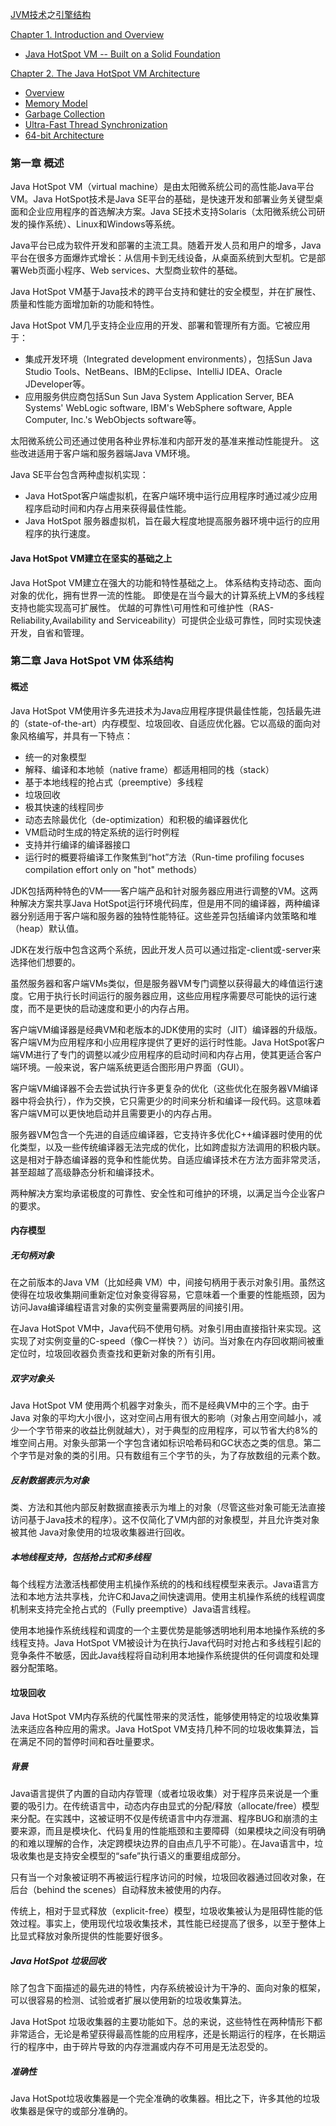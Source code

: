 [JVM技术](https://www.oracle.com/technetwork/java/javase/tech/index-jsp-136373.html)之[引擎结构](https://www.oracle.com/technetwork/java/whitepaper-135217.html)



<a href="#1">Chapter 1. Introduction and Overview</a>

* <a href="#solid">Java HotSpot VM -- Built on a Solid Foundation</a>

<a href="#2">Chapter 2. The Java HotSpot VM Architecture</a>

* [Overview](https://www.oracle.com/technetwork/java/whitepaper-135217.html#overview)
* [Memory Model](https://www.oracle.com/technetwork/java/whitepaper-135217.html#memory)
* [Garbage Collection](https://www.oracle.com/technetwork/java/whitepaper-135217.html#garbage)
* [Ultra-Fast Thread Synchronization](https://www.oracle.com/technetwork/java/whitepaper-135217.html#ultra)
* [64-bit Architecture](https://www.oracle.com/technetwork/java/whitepaper-135217.html#64)





### <a id="1"> </a>第一章 概述

Java HotSpot VM（virtual machine）是由太阳微系统公司的高性能Java平台VM。Java HotSpot技术是Java SE平台的基础，是快速开发和部署业务关键型桌面和企业应用程序的首选解决方案。Java SE技术支持Solaris（太阳微系统公司研发的操作系统）、Linux和Windows等系统。

Java平台已成为软件开发和部署的主流工具。随着开发人员和用户的增多，Java平台在很多方面爆炸式增长：从信用卡到无线设备，从桌面系统到大型机。它是部署Web页面小程序、Web services、大型商业软件的基础。

Java HotSpot VM基于Java技术的跨平台支持和健壮的安全模型，并在扩展性、质量和性能方面增加新的功能和特性。

Java HotSpot VM几乎支持企业应用的开发、部署和管理所有方面。它被应用于：

* 集成开发环境（Integrated development environments），包括Sun Java Studio Tools、NetBeans、IBM的Eclipse、IntelliJ IDEA、Oracle JDeveloper等。
* 应用服务供应商包括Sun Sun Java System Application Server, BEA Systems' WebLogic software, IBM's WebSphere software, Apple Computer, Inc.'s WebObjects software等。

太阳微系统公司还通过使用各种业界标准和内部开发的基准来推动性能提升。 这些改进适用于客户端和服务器端Java VM环境。

Java SE平台包含两种虚拟机实现：

* Java  HotSpot客户端虚拟机，在客户端环境中运行应用程序时通过减少应用程序启动时间和内存占用来获得最佳性能。
* Java HotSpot 服务器虚拟机，旨在最大程度地提高服务器环境中运行的应用程序的执行速度。

#### <a id="solid"> </a>Java HotSpot VM建立在坚实的基础之上

Java HotSpot VM建立在强大的功能和特性基础之上。 体系结构支持动态、面向对象的优化，拥有世界一流的性能。 即使是在当今最大的计算系统上VM的多线程支持也能实现高可扩展性。 优越的可靠性\可用性和可维护性（RAS-Reliability,Availability and Serviceability）可提供企业级可靠性，同时实现快速开发，自省和管理。

### <a id="2"> </a>第二章 Java HotSpot VM 体系结构

#### 概述

Java HotSpot VM使用许多先进技术为Java应用程序提供最佳性能，包括最先进的（state-of-the-art）内存模型、垃圾回收、自适应优化器。它以高级的面向对象风格编写，并具有一下特点：

* 统一的对象模型
* 解释、编译和本地帧（native frame）都适用相同的栈（stack）
* 基于本地线程的抢占式（preemptive）多线程
* 垃圾回收
* 极其快速的线程同步
* 动态去除最优化（de-optimization）和积极的编译器优化
* VM启动时生成的特定系统的运行时例程
* 支持并行编译的编译器接口
* 运行时的概要将编译工作聚焦到“hot”方法（Run-time profiling focuses compilation effort only on "hot" methods）

JDK包括两种特色的VM——客户端产品和针对服务器应用进行调整的VM。这两种解决方案共享Java HotSpot运行环境代码库，但是用不同的编译器，两种编译器分别适用于客户端和服务器的独特性能特征。这些差异包括编译内敛策略和堆（heap）默认值。

JDK在发行版中包含这两个系统，因此开发人员可以通过指定-client或-server来选择他们想要的。

虽然服务器和客户端VMs类似，但是服务器VM专门调整以获得最大的峰值运行速度。它用于执行长时间运行的服务器应用，这些应用程序需要尽可能快的运行速度，而不是更快的启动速度和更小的内存占用。

客户端VM编译器是经典VM和老版本的JDK使用的实时（JIT）编译器的升级版。客户端VM为应用程序和小应用程序提供了更好的运行时性能。Java HotSpot客户端VM进行了专门的调整以减少应用程序的启动时间和内存占用，使其更适合客户端环境。一般来说，客户端系统更适合图形用户界面（GUI）。

客户端VM编译器不会去尝试执行许多更复杂的优化（这些优化在服务器VM编译器中将会执行），作为交换，它只需更少的时间来分析和编译一段代码。这意味着客户端VM可以更快地启动并且需要更小的内存占用。

服务器VM包含一个先进的自适应编译器，它支持许多优化C++编译器时使用的优化类型，以及一些传统编译器无法完成的优化，比如跨虚拟方法调用的积极内联。这是相对于静态编译器的竞争和性能优势。自适应编译技术在方法方面非常灵活，甚至超越了高级静态分析和编译技术。

两种解决方案均承诺极度的可靠性、安全性和可维护的环境，以满足当今企业客户的要求。

#### 内存模型

##### 无句柄对象

在之前版本的Java VM（比如经典 VM）中，间接句柄用于表示对象引用。虽然这使得在垃圾收集期间重新定位对象变得容易，它意味着一个重要的性能瓶颈，因为访问Java编译编程语言对象的实例变量需要两层的间接引用。

在Java HotSpot VM中，Java代码不使用句柄。对象引用由直接指针来实现。这实现了对实例变量的C-speed（像C一样快？）访问。当对象在内存回收期间被重定位时，垃圾回收器负责查找和更新对象的所有引用。

##### 双字对象头

Java HotSpot VM 使用两个机器字对象头，而不是经典VM中的三个字。由于Java 对象的平均大小很小，这对空间占用有很大的影响（对象占用空间越小，减少一个字节带来的收益比例就越大），对于典型的应用程序，可以节省大约8%的堆空间占用。对象头部第一个字包含诸如标识哈希码和GC状态之类的信息。第二个字节是对象的类的引用。只有数组有三个字节的头，为了存放数组的元素个数。

##### 反射数据表示为对象

类、方法和其他内部反射数据直接表示为堆上的对象（尽管这些对象可能无法直接访问基于Java技术的程序）。这不仅简化了VM内部的对象模型，并且允许类对象被其他 Java对象使用的垃圾收集器进行回收。

##### 本地线程支持，包括抢占式和多线程

每个线程方法激活栈都使用主机操作系统的的栈和线程模型来表示。Java语言方法和本地方法共享栈，允许C和Java之间快速调用。使用主机操作系统的线程调度机制来支持完全抢占式的（Fully preemptive）Java语言线程。

使用本地操作系统线程和调度的一个主要优势是能够透明地利用本地操作系统的多线程支持。Java HotSpot VM被设计为在执行Java代码时对抢占和多线程引起的竞争条件不敏感，因此Java线程将自动利用本地操作系统提供的任何调度和处理器分配策略。

#### 垃圾回收

Java HotSpot VM内存系统的代属性带来的灵活性，能够使用特定的垃圾收集算法来适应各种应用的需求。Java HotSpot VM支持几种不同的垃圾收集算法，旨在满足不同的暂停时间和吞吐量要求。

##### 背景

Java语言提供了内置的自动内存管理（或者垃圾收集）对于程序员来说是一个重要的吸引力。在传统语言中，动态内存由显式的分配/释放（allocate/free）模型来分配。在实践中，这被证明不仅是传统语言中内存泄漏、程序BUG和崩溃的主要来源，而且是模块化、代码复用的性能瓶颈和主要障碍（如果模块之间没有明确的和难以理解的合作，决定跨模块边界的自由点几乎不可能）。在Java语言中，垃圾收集也是支持安全模型的“safe”执行语义的重要组成部分。

只有当一个对象被证明不再被运行程序访问的时候，垃圾回收器通过回收对象，在后台（behind the scenes）自动释放未被使用的内存。



传统上，相对于显式释放（explicit-free）模型，垃圾收集被认为是阻碍性能的低效过程。事实上，使用现代垃圾收集技术，其性能已经提高了很多，以至于整体上比显式释放对象所提供的性能要好很多。

##### Java HotSpot 垃圾回收

除了包含下面描述的最先进的特性，内存系统被设计为干净的、面向对象的框架，可以很容易的检测、试验或者扩展以使用新的垃圾收集算法。

Java HotSpot 垃圾收集器的主要功能如下。总的来说，这些特性在两种情形下都非常适合，无论是希望获得最高性能的应用程序，还是长期运行的程序，在长期运行的程序中，由于碎片导致的内存泄漏或内存不可用是无法忍受的。

##### 准确性

Java HotSpot垃圾收集器是一个完全准确的收集器。相比之下，许多其他的垃圾收集器是保守的或部分准确的。











